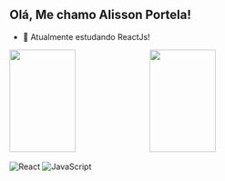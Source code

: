 ## Olá, Me chamo Alisson Portela!
- 🌱 Atualmente estudando ReactJs! 

<div>

<img height="180em" width="48%" src="https://github-readme-stats.vercel.app/api?username=alissondevport&show_icons=true&theme=radical&include_all_commits=true&count_private=true"/>
<img height="180em" width="48%" src="https://github-readme-stats.vercel.app/api/top-langs/?username=alissondevport&layout=compact&langs_count-16&theme=radical"/>

</div>

![React](https://img.shields.io/badge/react-%2320232a.svg?style=for-the-badge&logo=react&logoColor=%2361DAFB) ![JavaScript](https://img.shields.io/badge/javascript-%23323330.svg?style=for-the-badge&logo=javascript&logoColor=%23F7DF1E)

